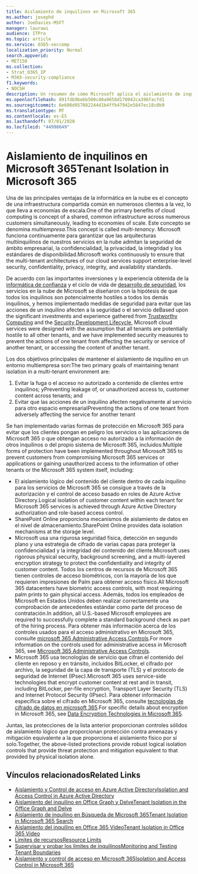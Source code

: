 ```yaml
---
title: Aislamiento de inquilinos en Microsoft 365
ms.author: josephd
author: JoeDavies-MSFT
manager: laurawi
audience: ITPro
ms.topic: article
ms.service: O365-seccomp
localization_priority: Normal
search.appverid:
- MET150
ms.collection:
- Strat_O365_IP
- M365-security-compliance
f1.keywords:
- NOCSH
description: Un resumen de cómo Microsoft aplica el aislamiento de inquilino para Microsoft 365.
ms.openlocfilehash: 891fdb9bebb500c40a9658d170942ca396facfd1
ms.sourcegitcommit: 6e608d957082244d1b4ffb47942e5847ec18c0b9
ms.translationtype: MT
ms.contentlocale: es-ES
ms.lasthandoff: 07/01/2020
ms.locfileid: "44998649"
---
```

# <a name="tenant-isolation-in-microsoft-365"></a><span data-ttu-id="4dd3c-103">Aislamiento de inquilinos en Microsoft 365</span><span class="sxs-lookup"><span data-stu-id="4dd3c-103">Tenant Isolation in Microsoft 365</span></span>

<span data-ttu-id="4dd3c-104">Una de las principales ventajas de la informática en la nube es el concepto de una infraestructura compartida común en numerosos clientes a la vez, lo que lleva a economías de escala.</span><span class="sxs-lookup"><span data-stu-id="4dd3c-104">One of the primary benefits of cloud computing is concept of a shared, common infrastructure across numerous customers simultaneously, leading to economies of scale.</span></span> <span data-ttu-id="4dd3c-105">Este concepto se denomina *multiempresa*.</span><span class="sxs-lookup"><span data-stu-id="4dd3c-105">This concept is called *multi-tenancy*.</span></span> <span data-ttu-id="4dd3c-106">Microsoft funciona continuamente para garantizar que las arquitecturas multiinquilinos de nuestros servicios en la nube admitan la seguridad de ámbito empresarial, la confidencialidad, la privacidad, la integridad y los estándares de disponibilidad.</span><span class="sxs-lookup"><span data-stu-id="4dd3c-106">Microsoft works continuously to ensure that the multi-tenant architectures of our cloud services support enterprise-level security, confidentiality, privacy, integrity, and availability standards.</span></span>

<span data-ttu-id="4dd3c-107">De acuerdo con las importantes inversiones y la experiencia obtenida de la [informática de confianza](https://www.microsoft.com/trust-center) y el ciclo de vida de [desarrollo de seguridad](https://www.microsoft.com/securityengineering/sdl/), los servicios en la nube de Microsoft se diseñaron con la hipótesis de que todos los inquilinos son potencialmente hostiles a todos los demás inquilinos, y hemos implementado medidas de seguridad para evitar que las acciones de un inquilino afecten a la seguridad o el servicio de</span><span class="sxs-lookup"><span data-stu-id="4dd3c-107">Based upon the significant investments and experience gathered from [Trustworthy Computing](https://www.microsoft.com/trust-center) and the [Security Development Lifecycle](https://www.microsoft.com/securityengineering/sdl/), Microsoft cloud services were designed with the assumption that all tenants are potentially hostile to all other tenants, and we have implemented security measures to prevent the actions of one tenant from affecting the security or service of another tenant, or accessing the content of another tenant.</span></span>

<span data-ttu-id="4dd3c-108">Los dos objetivos principales de mantener el aislamiento de inquilino en un entorno multiempresa son:</span><span class="sxs-lookup"><span data-stu-id="4dd3c-108">The two primary goals of maintaining tenant isolation in a multi-tenant environment are:</span></span>

1.  <span data-ttu-id="4dd3c-109">Evitar la fuga o el acceso no autorizado a contenido de clientes entre inquilinos; y</span><span class="sxs-lookup"><span data-stu-id="4dd3c-109">Preventing leakage of, or unauthorized access to, customer content across tenants; and</span></span>
2.  <span data-ttu-id="4dd3c-110">Evitar que las acciones de un inquilino afecten negativamente al servicio para otro espacio empresarial</span><span class="sxs-lookup"><span data-stu-id="4dd3c-110">Preventing the actions of one tenant from adversely affecting the service for another tenant</span></span>

<span data-ttu-id="4dd3c-111">Se han implementado varias formas de protección en Microsoft 365 para evitar que los clientes pongan en peligro los servicios o las aplicaciones de Microsoft 365 o que obtengan acceso no autorizado a la información de otros inquilinos o del propio sistema de Microsoft 365, incluidos:</span><span class="sxs-lookup"><span data-stu-id="4dd3c-111">Multiple forms of protection have been implemented throughout Microsoft 365 to prevent customers from compromising Microsoft 365 services or applications or gaining unauthorized access to the information of other tenants or the Microsoft 365 system itself, including:</span></span>

- <span data-ttu-id="4dd3c-112">El aislamiento lógico del contenido del cliente dentro de cada inquilino para los servicios de Microsoft 365 se consigue a través de la autorización y el control de acceso basado en roles de Azure Active Directory.</span><span class="sxs-lookup"><span data-stu-id="4dd3c-112">Logical isolation of customer content within each tenant for Microsoft 365 services is achieved through Azure Active Directory authorization and role-based access control.</span></span>
- <span data-ttu-id="4dd3c-113">SharePoint Online proporciona mecanismos de aislamiento de datos en el nivel de almacenamiento.</span><span class="sxs-lookup"><span data-stu-id="4dd3c-113">SharePoint Online provides data isolation mechanisms at the storage level.</span></span>
- <span data-ttu-id="4dd3c-114">Microsoft usa una rigurosa seguridad física, detección en segundo plano y una estrategia de cifrado de varias capas para proteger la confidencialidad y la integridad del contenido del cliente.</span><span class="sxs-lookup"><span data-stu-id="4dd3c-114">Microsoft uses rigorous physical security, background screening, and a multi-layered encryption strategy to protect the confidentiality and integrity of customer content.</span></span> <span data-ttu-id="4dd3c-115">Todos los centros de recursos de Microsoft 365 tienen controles de acceso biométricos, con la mayoría de los que requieren impresiones de Palm para obtener acceso físico.</span><span class="sxs-lookup"><span data-stu-id="4dd3c-115">All Microsoft 365 datacenters have biometric access controls, with most requiring palm prints to gain physical access.</span></span> <span data-ttu-id="4dd3c-116">Además, todos los empleados de Microsoft en Estados Unidos deben realizar correctamente una comprobación de antecedentes estándar como parte del proceso de contratación.</span><span class="sxs-lookup"><span data-stu-id="4dd3c-116">In addition, all U.S.-based Microsoft employees are required to successfully complete a standard background check as part of the hiring process.</span></span> <span data-ttu-id="4dd3c-117">Para obtener más información acerca de los controles usados para el acceso administrativo en Microsoft 365, consulte [microsoft 365 Administrative Access Controls](office-365-administrative-access-controls-overview.md).</span><span class="sxs-lookup"><span data-stu-id="4dd3c-117">For more information on the controls used for administrative access in Microsoft 365, see [Microsoft 365 Administrative Access Controls](office-365-administrative-access-controls-overview.md).</span></span>
- <span data-ttu-id="4dd3c-118">Microsoft 365 usa tecnologías de servicio que cifran el contenido del cliente en reposo y en tránsito, incluidos BitLocker, el cifrado por archivo, la seguridad de la capa de transporte (TLS) y el protocolo de seguridad de Internet (IPsec).</span><span class="sxs-lookup"><span data-stu-id="4dd3c-118">Microsoft 365 uses service-side technologies that encrypt customer content at rest and in transit, including BitLocker, per-file encryption, Transport Layer Security (TLS) and Internet Protocol Security (IPsec).</span></span> <span data-ttu-id="4dd3c-119">Para obtener información específica sobre el cifrado en Microsoft 365, consulte [tecnologías de cifrado de datos en microsoft 365](https://docs.microsoft.com/microsoft-365/compliance/office-365-encryption-in-the-microsoft-cloud-overview).</span><span class="sxs-lookup"><span data-stu-id="4dd3c-119">For specific details about encryption in Microsoft 365, see [Data Encryption Technologies in Microsoft 365](https://docs.microsoft.com/microsoft-365/compliance/office-365-encryption-in-the-microsoft-cloud-overview).</span></span>

<span data-ttu-id="4dd3c-120">Juntas, las protecciones de la lista anterior proporcionan controles sólidos de aislamiento lógico que proporcionan protección contra amenazas y mitigación equivalente a la que proporciona el aislamiento físico por sí solo.</span><span class="sxs-lookup"><span data-stu-id="4dd3c-120">Together, the above-listed protections provide robust logical isolation controls that provide threat protection and mitigation equivalent to that provided by physical isolation alone.</span></span>

## <a name="related-links"></a><span data-ttu-id="4dd3c-121">Vínculos relacionados</span><span class="sxs-lookup"><span data-stu-id="4dd3c-121">Related Links</span></span>

- [<span data-ttu-id="4dd3c-122">Aislamiento y Control de acceso en Azure Active Directory</span><span class="sxs-lookup"><span data-stu-id="4dd3c-122">Isolation and Access Control in Azure Active Directory</span></span>](office-365-isolation-in-azure-active-directory.md)
- [<span data-ttu-id="4dd3c-123">Aislamiento del inquilino en Office Graph y Delve</span><span class="sxs-lookup"><span data-stu-id="4dd3c-123">Tenant Isolation in the Office Graph and Delve</span></span>](office-365-isolation-in-graph-and-delve.md)
- [<span data-ttu-id="4dd3c-124">Aislamiento de inquilino en Búsqueda de Microsoft 365</span><span class="sxs-lookup"><span data-stu-id="4dd3c-124">Tenant Isolation in Microsoft 365 Search</span></span>](office-365-isolation-in-office-365-search.md)
- [<span data-ttu-id="4dd3c-125">Aislamiento del inquilino en Office 365 Video</span><span class="sxs-lookup"><span data-stu-id="4dd3c-125">Tenant Isolation in Office 365 Video</span></span>](office-365-isolation-in-office-365-video.md)
- [<span data-ttu-id="4dd3c-126">Límites de recursos</span><span class="sxs-lookup"><span data-stu-id="4dd3c-126">Resource Limits</span></span>](office-365-resource-limits.md)
- [<span data-ttu-id="4dd3c-127">Supervisar y probar los límites de inquilinos</span><span class="sxs-lookup"><span data-stu-id="4dd3c-127">Monitoring and Testing Tenant Boundaries</span></span>](office-365-monitoring-and-testing.md)
- [<span data-ttu-id="4dd3c-128">Aislamiento y control de acceso en Microsoft 365</span><span class="sxs-lookup"><span data-stu-id="4dd3c-128">Isolation and Access Control in Microsoft 365</span></span>](office-365-isolation-in-office-365.md)
